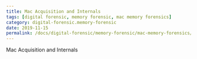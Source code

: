 ```yaml
---
title: Mac Acquisition and Internals
tags: [digital forensic, memory forensic, mac memory forensics]
category: digital-forensic.memory-forensic
date: 2019-11-15
permalink: /docs/digital-forensic/memory-forensic/mac-memory-forensics/mac-acquisition-and-internals
---
```


Mac Acquisition and Internals
